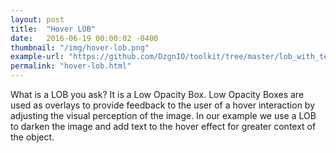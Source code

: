 ```yaml
---
layout: post
title:  "Hover LOB"
date:   2016-06-19 00:00:02 -0400
thumbnail: "/img/hover-lob.png"
example-url: "https://github.com/DzgnIO/toolkit/tree/master/lob_with_text_on_hover"
permalink: "hover-lob.html"
---
```


What is a LOB you ask? It is a Low Opacity Box.  Low Opacity Boxes are used as overlays to provide feedback to the user of a hover interaction by adjusting the visual perception of the image. In our example we use a LOB to darken the image and add text to the hover effect for greater context of the object.